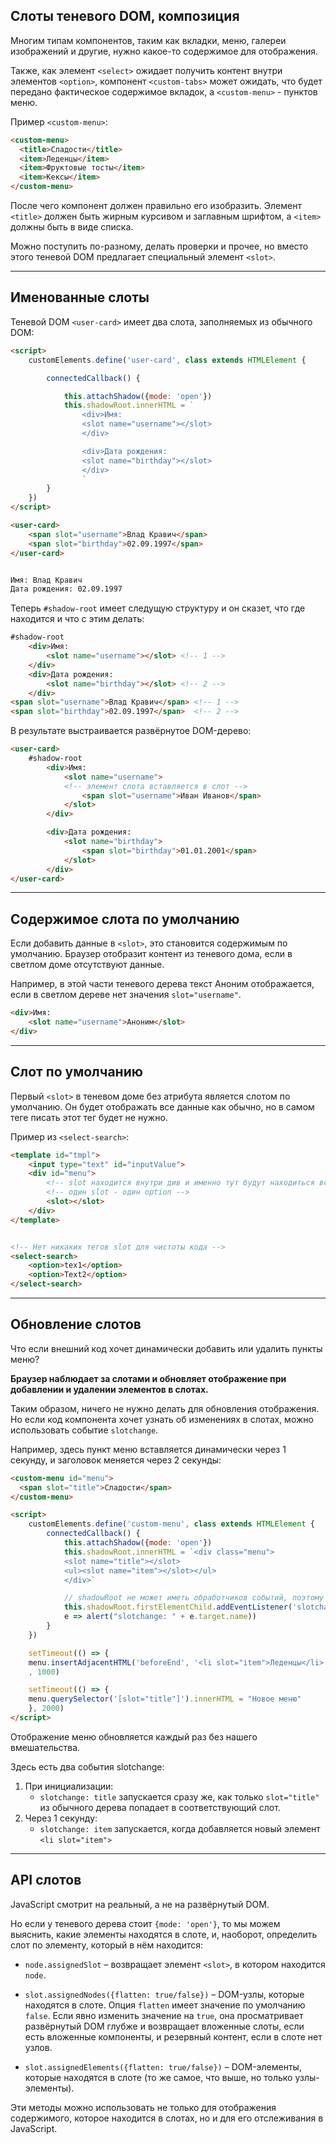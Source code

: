 ## Слоты теневого DOM, композиция

Многим типам компонентов, таким как вкладки, меню, галереи изображений и другие, нужно какое-то содержимое для отображения.

Также, как элемент `<select>` ожидает получить контент внутри элементов `<option>`, компонент `<custom-tabs>` может ожидать, что будет передано фактическое содержимое вкладок, а `<custom-menu>` - пунктов меню.

Пример `<custom-menu>`:

```html
<custom-menu>
  <title>Сладости</title>
  <item>Леденцы</item>
  <item>Фруктовые тосты</item>
  <item>Кексы</item>
</custom-menu>
```

После чего компонент должен правильно его изобразить. Элемент `<title>` должен быть жирным курсивом и заглавным шрифтом, а `<item>` должны быть в виде списка. 

Можно поступить по-разному, делать проверки и прочее, но вместо этого теневой DOM предлагает специальный элемент `<slot>`.
***

## Именованные слоты

Теневой DOM `<user-card>` имеет два слота, заполняемых из обычного DOM:

```html
<script>
    customElements.define('user-card', class extends HTMLElement {

        connectedCallback() {

            this.attachShadow({mode: 'open'})
            this.shadowRoot.innerHTML = `
                <div>Имя:
                <slot name="username"></slot>
                </div>

                <div>Дата рождения:
                <slot name="birthday"></slot>
                </div>
                `
        }
    })
</script>

<user-card>
    <span slot="username">Влад Кравич</span>
    <span slot="birthday">02.09.1997</span>
</user-card>


Имя: Влад Кравич
Дата рождения: 02.09.1997
```

Теперь `#shadow-root` имеет следущую структуру и он сказет, что где находится и что с этим делать:

```html
#shadow-root
    <div>Имя:
        <slot name="username"></slot> <!-- 1 -->
    </div>
    <div>Дата рождения:
        <slot name="birthday"></slot> <!-- 2 -->
    </div>
<span slot="username">Влад Кравич</span> <!-- 1 -->
<span slot="birthday">02.09.1997</span>  <!-- 2 -->
```

В результате выстраивается развёрнутое DOM-дерево:

```html
<user-card>
    #shadow-root
        <div>Имя:
            <slot name="username">
            <!-- элемент слота вставляется в слот -->
                <span slot="username">Иван Иванов</span>
            </slot>
        </div>

        <div>Дата рождения:
            <slot name="birthday">
                <span slot="birthday">01.01.2001</span>
            </slot>
        </div>
</user-card>
```
***

## Содержимое слота по умолчанию

Если добавить данные в `<slot>`, это становится содержимым по умолчанию. Браузер отобразит контент из теневого дома, если в светлом доме отсутствуют данные.

Например, в этой части теневого дерева текст Аноним отображается, если в светлом дереве нет значения `slot="username"`.

```html
<div>Имя:
    <slot name="username">Аноним</slot>
</div>
```
***

## Слот по умолчанию

Первый `<slot>` в теневом доме без атрибута является слотом по умолчанию. Он будет отображать все данные как обычно, но в самом теге писать этот тег будет не нужно.

Пример из `<select-search>`:

```html
<template id="tmpl">
    <input type="text" id="inputValue">
    <div id="menu">
        <!-- slot находится внутри див и именно тут будут находиться все option -->
        <!-- один slot - один option -->
        <slot></slot> 
    </div>
</template>


<!-- Нет никаких тегов slot для чистоты кода -->
<select-search>
    <option>tex1</option>
    <option>Text2</option>
</select-search>
```
***

## Обновление слотов

Что если внешний код хочет динамически добавить или удалить пункты меню?

**Браузер наблюдает за слотами и обновляет отображение при добавлении и удалении элементов в слотах.**

Таким образом, ничего не нужно делать для обновления отображения. Но если код компонента хочет узнать об изменениях в слотах, можно использовать событие `slotchange`.

Например, здесь пункт меню вставляется динамически через 1 секунду, и заголовок меняется через 2 секунды:

```html
<custom-menu id="menu">
  <span slot="title">Сладости</span>
</custom-menu>

<script>
    customElements.define('custom-menu', class extends HTMLElement {
        connectedCallback() {
            this.attachShadow({mode: 'open'})
            this.shadowRoot.innerHTML = `<div class="menu">
            <slot name="title"></slot>
            <ul><slot name="item"></slot></ul>
            </div>`

            // shadowRoot не может иметь обработчиков событий, поэтому используется первый потомок
            this.shadowRoot.firstElementChild.addEventListener('slotchange',
            e => alert("slotchange: " + e.target.name))
        }
    })

    setTimeout(() => {
    menu.insertAdjacentHTML('beforeEnd', '<li slot="item">Леденцы</li>')}
    , 1000)

    setTimeout(() => {
    menu.querySelector('[slot="title"]').innerHTML = "Новое меню"
    }, 2000)
</script>
```

Отображение меню обновляется каждый раз без нашего вмешательства.

Здесь есть два события slotchange:

1. При инициализации:
    * `slotchange: title` запускается сразу же, как только `slot="title"` из обычного дерева попадает в соответствующий слот.
2. Через 1 секунду:
    * `slotchange: item` запускается, когда добавляется новый элемент `<li slot="item">`

*** 

## API слотов

JavaScript смотрит на реальный, а не на развёрнутый DOM. 

Но если у теневого дерева стоит `{mode: 'open'}`, то мы можем выяснить, какие элементы находятся в слоте, и, наоборот, определить слот по элементу, который в нём находится:


* `node.assignedSlot` – возвращает элемент `<slot>`, в котором находится `node`.

* `slot.assignedNodes({flatten: true/false})` – DOM-узлы, которые находятся в слоте. Опция `flatten` имеет значение по умолчанию `false`. Если явно изменить значение на `true`, она просматривает развёрнутый DOM глубже и возвращает вложенные слоты, если есть вложенные компоненты, и резервный контент, если в слоте нет узлов.

* `slot.assignedElements({flatten: true/false})` – DOM-элементы, которые находятся в слоте (то же самое, что выше, но только узлы-элементы).

Эти методы можно использовать не только для отображения содержимого, которое находится в слотах, но и для его отслеживания в JavaScript.